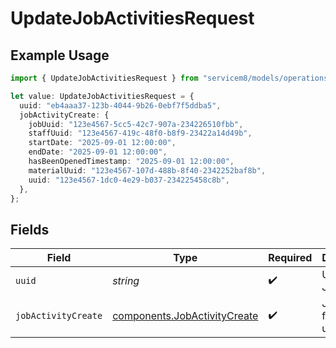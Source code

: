 # UpdateJobActivitiesRequest

## Example Usage

```typescript
import { UpdateJobActivitiesRequest } from "servicem8/models/operations";

let value: UpdateJobActivitiesRequest = {
  uuid: "eb4aaa37-123b-4044-9b26-0ebf7f5ddba5",
  jobActivityCreate: {
    jobUuid: "123e4567-5cc5-42c7-907a-234226510fbb",
    staffUuid: "123e4567-419c-48f0-b8f9-23422a14d49b",
    startDate: "2025-09-01 12:00:00",
    endDate: "2025-09-01 12:00:00",
    hasBeenOpenedTimestamp: "2025-09-01 12:00:00",
    materialUuid: "123e4567-107d-488b-8f40-2342252baf8b",
    uuid: "123e4567-1dc0-4e29-b037-234225458c8b",
  },
};
```

## Fields

| Field                                                                        | Type                                                                         | Required                                                                     | Description                                                                  |
| ---------------------------------------------------------------------------- | ---------------------------------------------------------------------------- | ---------------------------------------------------------------------------- | ---------------------------------------------------------------------------- |
| `uuid`                                                                       | *string*                                                                     | :heavy_check_mark:                                                           | UUID of the Job Activity                                                     |
| `jobActivityCreate`                                                          | [components.JobActivityCreate](../../models/components/jobactivitycreate.md) | :heavy_check_mark:                                                           | Job Activity fields to update                                                |